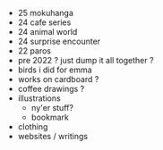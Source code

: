 - 25 mokuhanga
- 24 cafe series
- 24 animal world
- 24 surprise encounter
- 22 paros
- pre 2022 ? just dump it all together ?
- birds i did for emma
- works on cardboard ?
- coffee drawings ?
- illustrations
  - ny'er stuff?
  - bookmark
- clothing
- websites / writings
